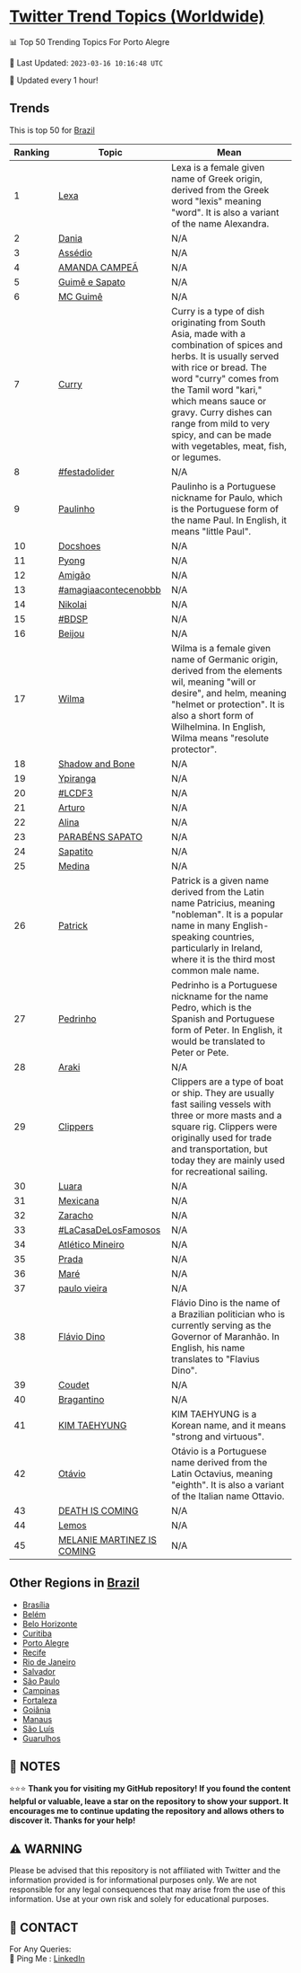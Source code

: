 [Twitter Trend Topics (Worldwide)](https://github.com/ErcinDedeoglu/Twitter-Trend-Topics)
==========


📊 Top 50 Trending Topics For Porto Alegre

📆 Last Updated: `2023-03-16 10:16:48 UTC`

🔧 Updated every 1 hour!


## Trends

This is top 50 for [Brazil](</Brazil>)

| Ranking | Topic | Mean |
| ------- | ------------ | ------------ |
| 1 | [Lexa](http://twitter.com/search?q=Lexa) | Lexa is a female given name of Greek origin, derived from the Greek word "lexis" meaning "word". It is also a variant of the name Alexandra. |
| 2 | [Dania](http://twitter.com/search?q=Dania) | N/A |
| 3 | [Assédio](http://twitter.com/search?q=Ass%c3%a9dio) | N/A |
| 4 | [AMANDA CAMPEÃ](http://twitter.com/search?q=AMANDA+CAMPE%c3%83) | N/A |
| 5 | [Guimê e Sapato](http://twitter.com/search?q=Guim%c3%aa+e+Sapato) | N/A |
| 6 | [MC Guimê](http://twitter.com/search?q=MC+Guim%c3%aa) | N/A |
| 7 | [Curry](http://twitter.com/search?q=Curry) | Curry is a type of dish originating from South Asia, made with a combination of spices and herbs. It is usually served with rice or bread. The word "curry" comes from the Tamil word "kari," which means sauce or gravy. Curry dishes can range from mild to very spicy, and can be made with vegetables, meat, fish, or legumes. |
| 8 | [#festadolider](http://twitter.com/search?q=%23festadolider) | N/A |
| 9 | [Paulinho](http://twitter.com/search?q=Paulinho) | Paulinho is a Portuguese nickname for Paulo, which is the Portuguese form of the name Paul. In English, it means "little Paul". |
| 10 | [Docshoes](http://twitter.com/search?q=Docshoes) | N/A |
| 11 | [Pyong](http://twitter.com/search?q=Pyong) | N/A |
| 12 | [Amigão](http://twitter.com/search?q=Amig%c3%a3o) | N/A |
| 13 | [#amagiaacontecenobbb](http://twitter.com/search?q=%23amagiaacontecenobbb) | N/A |
| 14 | [Nikolai](http://twitter.com/search?q=Nikolai) | N/A |
| 15 | [#BDSP](http://twitter.com/search?q=%23BDSP) | N/A |
| 16 | [Beijou](http://twitter.com/search?q=Beijou) | N/A |
| 17 | [Wilma](http://twitter.com/search?q=Wilma) | Wilma is a female given name of Germanic origin, derived from the elements wil, meaning "will or desire", and helm, meaning "helmet or protection". It is also a short form of Wilhelmina. In English, Wilma means "resolute protector". |
| 18 | [Shadow and Bone](http://twitter.com/search?q=Shadow+and+Bone) | N/A |
| 19 | [Ypiranga](http://twitter.com/search?q=Ypiranga) | N/A |
| 20 | [#LCDF3](http://twitter.com/search?q=%23LCDF3) | N/A |
| 21 | [Arturo](http://twitter.com/search?q=Arturo) | N/A |
| 22 | [Alina](http://twitter.com/search?q=Alina) | N/A |
| 23 | [PARABÉNS SAPATO](http://twitter.com/search?q=PARAB%c3%89NS+SAPATO) | N/A |
| 24 | [Sapatito](http://twitter.com/search?q=Sapatito) | N/A |
| 25 | [Medina](http://twitter.com/search?q=Medina) | N/A |
| 26 | [Patrick](http://twitter.com/search?q=Patrick) | Patrick is a given name derived from the Latin name Patricius, meaning "nobleman". It is a popular name in many English-speaking countries, particularly in Ireland, where it is the third most common male name. |
| 27 | [Pedrinho](http://twitter.com/search?q=Pedrinho) | Pedrinho is a Portuguese nickname for the name Pedro, which is the Spanish and Portuguese form of Peter. In English, it would be translated to Peter or Pete. |
| 28 | [Araki](http://twitter.com/search?q=Araki) | N/A |
| 29 | [Clippers](http://twitter.com/search?q=Clippers) | Clippers are a type of boat or ship. They are usually fast sailing vessels with three or more masts and a square rig. Clippers were originally used for trade and transportation, but today they are mainly used for recreational sailing. |
| 30 | [Luara](http://twitter.com/search?q=Luara) | N/A |
| 31 | [Mexicana](http://twitter.com/search?q=Mexicana) | N/A |
| 32 | [Zaracho](http://twitter.com/search?q=Zaracho) | N/A |
| 33 | [#LaCasaDeLosFamosos](http://twitter.com/search?q=%23LaCasaDeLosFamosos) | N/A |
| 34 | [Atlético Mineiro](http://twitter.com/search?q=Atl%c3%a9tico+Mineiro) | N/A |
| 35 | [Prada](http://twitter.com/search?q=Prada) | N/A |
| 36 | [Maré](http://twitter.com/search?q=Mar%c3%a9) | N/A |
| 37 | [paulo vieira](http://twitter.com/search?q=paulo+vieira) | N/A |
| 38 | [Flávio Dino](http://twitter.com/search?q=Fl%c3%a1vio+Dino) | Flávio Dino is the name of a Brazilian politician who is currently serving as the Governor of Maranhão. In English, his name translates to "Flavius Dino". |
| 39 | [Coudet](http://twitter.com/search?q=Coudet) | N/A |
| 40 | [Bragantino](http://twitter.com/search?q=Bragantino) | N/A |
| 41 | [KIM TAEHYUNG](http://twitter.com/search?q=KIM+TAEHYUNG) | KIM TAEHYUNG is a Korean name, and it means "strong and virtuous". |
| 42 | [Otávio](http://twitter.com/search?q=Ot%c3%a1vio) | Otávio is a Portuguese name derived from the Latin Octavius, meaning "eighth". It is also a variant of the Italian name Ottavio. |
| 43 | [DEATH IS COMING](http://twitter.com/search?q=DEATH+IS+COMING) | N/A |
| 44 | [Lemos](http://twitter.com/search?q=Lemos) | N/A |
| 45 | [MELANIE MARTINEZ IS COMING](http://twitter.com/search?q=MELANIE+MARTINEZ+IS+COMING) | N/A |



## Other Regions in [Brazil](</Brazil>)

* [Brasília](</Brazil/Brasília.md>)
* [Belém](</Brazil/Belém.md>)
* [Belo Horizonte](</Brazil/Belo Horizonte.md>)
* [Curitiba](</Brazil/Curitiba.md>)
* [Porto Alegre](</Brazil/Porto Alegre.md>)
* [Recife](</Brazil/Recife.md>)
* [Rio de Janeiro](</Brazil/Rio de Janeiro.md>)
* [Salvador](</Brazil/Salvador.md>)
* [São Paulo](</Brazil/São Paulo.md>)
* [Campinas](</Brazil/Campinas.md>)
* [Fortaleza](</Brazil/Fortaleza.md>)
* [Goiânia](</Brazil/Goiânia.md>)
* [Manaus](</Brazil/Manaus.md>)
* [São Luís](</Brazil/São Luís.md>)
* [Guarulhos](</Brazil/Guarulhos.md>)



## 📝 NOTES

⭐⭐⭐ **Thank you for visiting my GitHub repository! If you found the content helpful or valuable, leave a star on the repository to show your support. It encourages me to continue updating the repository and allows others to discover it. Thanks for your help!**


## ⚠️ WARNING

Please be advised that this repository is not affiliated with Twitter and the information provided is for informational purposes only. We are not responsible for any legal consequences that may arise from the use of this information. Use at your own risk and solely for educational purposes.


## 📨 CONTACT

 For Any Queries:  
            🏓 Ping Me : [LinkedIn](https://www.linkedin.com/in/ercindedeoglu/)
